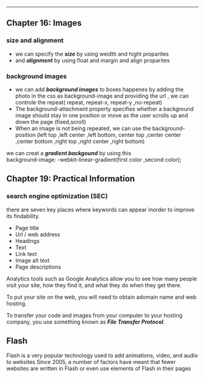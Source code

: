- - -
## Chapter 16: Images


### size and alignment
 
* we can specify the ***size*** by using weidth and hight proparites 
* and ***alignment*** by using float and margin and align proparites 

### background images

* we can add ***background images*** to boxes happenes by adding the photo in the css as background-image and providing the url , we can controle the repeat( repeat, repeat-x, repeat-y ,no-repeat)   
* The background-attachment property specifies whether a background image should stay in
one position or move as the user scrolls up and down the page (fixed,scroll)   
* When an image is not being repeated, we can use the background-position (left top ,left center ,left bottom, center top ,center center ,center bottom ,right top ,right center ,right bottom)

we can creat a ***gradient backgound*** by using this    
background-image: -webkit-linear-gradient(first color ,second color);    



## Chapter 19: Practical Information


### search engine optimization (SEC) 
there are seven key places where keywords can appear inorder to improve its findability.
* Page title
* Url / web address
* Headings
* Text
* Link text
* Image alt text
* Page descriptions


Analytics tools such as Google Analytics allow you to see how many people visit your site, how they find it, and what they do when they get there.     

To put your site on the web, you will need to obtain adomain name and web hosting.    

To transfer your code and images from your computer to your hosting company, you use
something known as ***File Transfer Protocol***.    


## Flash 

Flash is a very popular technology used to add animations, video, and audio to websites
Since 2005, a number of factors have meant that fewer websites are written in Flash or even use elements of Flash in their pages 
